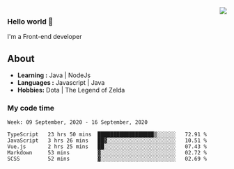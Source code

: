 <img align='right' src="https://github-readme-stats.vercel.app/api?username=jumodada&show_icons=true&theme=vue">

### Hello world 👋

I'm a Front-end developer 
    
## About
-  **Learning :** Java | NodeJs
-  **Languages :** Javascript | Java
-  **Hobbies:** Dota | The Legend of Zelda

### My code time

<!--START_SECTION:waka-->
```text
Week: 09 September, 2020 - 16 September, 2020

TypeScript   23 hrs 50 mins  ██████████████████▒░░░░░░   72.91 % 
JavaScript   3 hrs 26 mins   ██▓░░░░░░░░░░░░░░░░░░░░░░   10.51 % 
Vue.js       2 hrs 25 mins   ██░░░░░░░░░░░░░░░░░░░░░░░   07.43 % 
Markdown     53 mins         ▓░░░░░░░░░░░░░░░░░░░░░░░░   02.72 % 
SCSS         52 mins         ▓░░░░░░░░░░░░░░░░░░░░░░░░   02.69 % 
```
<!--END_SECTION:waka-->
